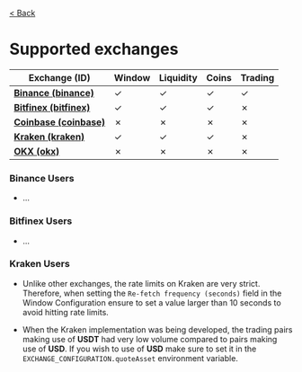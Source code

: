 [< Back](../../README.md#sections)

# Supported exchanges

| Exchange (ID)                                        | Window  | Liquidity | Coins   | Trading |
| ---------------------------------------------------- | ------- | --------- | ------- | ------- |
| [**Binance (binance)**](https://www.binance.com/)    | &check; | &check;   | &check; | &check; |
| [**Bitfinex (bitfinex)**](https://www.bitfinex.com/) | &check; | &check;   | &check; | &cross; |
| [**Coinbase (coinbase)**](https://www.coinbase.com/) | &cross; | &cross;   | &cross; | &cross; |
| [**Kraken (kraken)**](https://www.kraken.com/)       | &check; | &check;   | &check; | &cross; |
| [**OKX (okx)**](https://www.okx.com/)                | &cross; | &cross;   | &cross; | &cross; |

### Binance Users

- ...

### Bitfinex Users

- ...

### Kraken Users

- Unlike other exchanges, the rate limits on Kraken are very strict. Therefore, when setting the `Re-fetch frequency (seconds)` field in the Window Configuration ensure to set a value larger than 10 seconds to avoid hitting rate limits.

- When the Kraken implementation was being developed, the trading pairs making use of **USDT** had very low volume compared to pairs making use of **USD**. If you wish to use of **USD** make sure to set it in the `EXCHANGE_CONFIGURATION.quoteAsset` environment variable.
